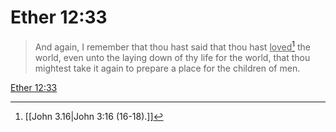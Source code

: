 # Ether 12:33

> And again, I remember that thou hast said that thou hast <u>loved</u>[^a] the world, even unto the laying down of thy life for the world, that thou mightest take it again to prepare a place for the children of men.

[Ether 12:33](https://www.churchofjesuschrist.org/study/scriptures/bofm/ether/12?lang=eng&id=p33#p33)


[^a]: [[John 3.16|John 3:16 (16-18).]]
